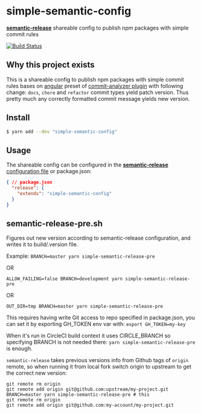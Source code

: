 # simple-semantic-config

[**semantic-release**](https://github.com/semantic-release/semantic-release) shareable config to publish npm packages with simple commit rules

[![Build Status](https://travis-ci.org/artemv/simple-semantic-config.svg?branch=master)](https://travis-ci.org/artemv/simple-semantic-config)

## Why this project exists
This is a shareable config to publish npm packages with simple commit rules bases on 
[angular](https://github.com/conventional-changelog/conventional-changelog/tree/master/packages/conventional-changelog-angular) 
preset of [commit-analyzer plugin](https://github.com/semantic-release/commit-analyzer#usage) with following change:
`docs`, `chore` and `refactor` commit types yield patch version.
Thus pretty much any correctly formatted commit message yields new version.

## Install

```bash
$ yarn add --dev "simple-semantic-config"
```

## Usage

The shareable config can be configured in the [**semantic-release** configuration file](https://github.com/semantic-release/semantic-release/blob/master/docs/usage/configuration.md#configuration) or package.json:

```json
{ // package.json
  "release": {
    "extends": "simple-semantic-config"
  }
}
```

## semantic-release-pre.sh

Figures out new version according to semantic-release configuration, and writes it to build/.version file. 

Example: `BRANCH=master yarn simple-semantic-release-pre`

OR

`ALLOW_FAILING=false BRANCH=development yarn simple-semantic-release-pre`

OR

`OUT_DIR=tmp BRANCH=master yarn simple-semantic-release-pre`

This requires having write Git access to repo specified in package.json, you can set it by exporting GH_TOKEN env var with: `export GH_TOKEN=my-key`

When it's run in CircleCI build context it uses CIRCLE_BRANCH so specifying BRANCH is not needed there:
`yarn simple-semantic-release-pre` is enough.

`semantic-release` takes previous versions info from Github tags of `origin` remote, so when running it from local fork switch origin to upstream to get the correct new version:
```
git remote rm origin
git remote add origin git@github.com:upstream/my-project.git
BRANCH=master yarn simple-semantic-release-pre # this 
git remote rm origin
git remote add origin git@github.com:my-account/my-project.git
``` 
